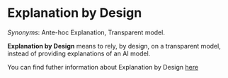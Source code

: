 # Explanation by Design

*Synonyms*: Ante-hoc Explanation, Transparent model.

**Explanation by Design** means to rely, by design, on a transparent model, instead of providing explanations of an AI model.

You can find futher information about Explanation by Design [here](../../T3.1/blackbox_transparent.md)
